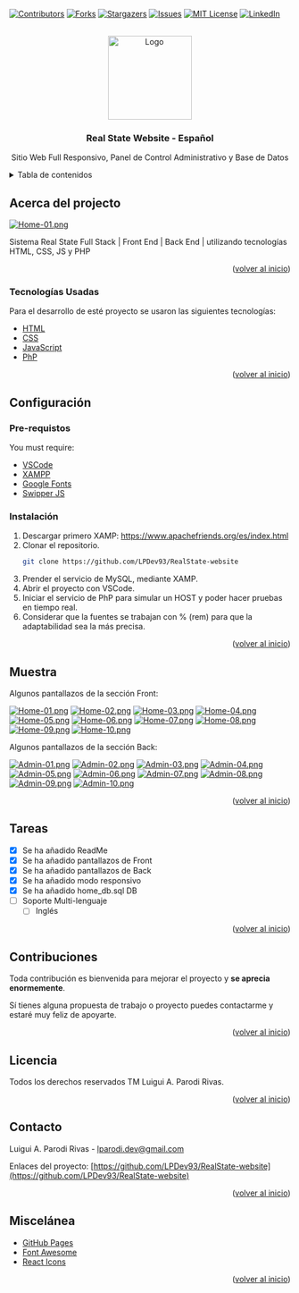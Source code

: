 <!-- PROJECT SHIELDS -->
<!--
*** I'm using markdown "reference style" links for readability.
*** Reference links are enclosed in brackets [ ] instead of parentheses ( ).
*** See the bottom of this document for the declaration of the reference variables
*** for contributors-url, forks-url, etc. This is an optional, concise syntax you may use.
*** https://www.markdownguide.org/basic-syntax/#reference-style-links
-->
[![Contributors][contributors-shield]][contributors-url]
[![Forks][forks-shield]][forks-url]
[![Stargazers][stars-shield]][stars-url]
[![Issues][issues-shield]][issues-url]
[![MIT License][license-shield]][license-url]
[![LinkedIn][linkedin-shield]][linkedin-url]

<!-- PROJECT LOGO -->
<br />
<div align="center">
  <a href="https://github.com/LPDev93">
    <img src="https://i.postimg.cc/kXhqtx4Q/logo-cafe-brown.png" alt="Logo" width="150" height="150">
  </a>

  <h3 align="center">Real State Website - Español</h3>

  <p align="center">
    Sitio Web Full Responsivo, Panel de Control Administrativo y Base de Datos    
  </p>
</div>

<!-- TABLE OF CONTENTS -->
<details>
  <summary>Tabla de contenidos</summary>
  <ol>
    <li>
      <a href="#about-the-project">Acerca del projecto</a>
      <ul>
        <li><a href="#built-with">Tecnologías usadas</a></li>
      </ul>
    </li>
    <li>
      <a href="#getting-started">Configuración</a>
      <ul>
        <li><a href="#prerequisites">Pre-requisitos</a></li>
        <li><a href="#installation">Instalación</a></li>
      </ul>
    </li>
    <li><a href="#usage">Muestra</a></li>
    <li><a href="#roadmap">Tareas</a></li>
    <li><a href="#contributing">Contruibuidores</a></li>
    <li><a href="#license">Licensia</a></li>
    <li><a href="#contact">Contacto</a></li>
    <li><a href="#acknowledgments">Miscelánea</a></li>
  </ol>
</details>

<!-- ABOUT THE PROJECT -->
## Acerca del projecto

[![Home-01.png](https://i.postimg.cc/sgbFWhx6/Home-01.png)](https://postimg.cc/hX83Wh9T)

Sistema Real State Full Stack | Front End | Back End | utilizando tecnologías HTML, CSS, JS y PHP

<p align="right">(<a href="#top">volver al inicio</a>)</p>

<!-- BUILT WITH -->
### Tecnologías Usadas

Para el desarrollo de esté proyecto se usaron las siguientes tecnologías:

* [HTML](https://developer.mozilla.org/es/docs/Web/HTML)
* [CSS](https://developer.mozilla.org/es/docs/Web/CSS)
* [JavaScript](https://developer.mozilla.org/es/docs/Web/JavaScript)
* [PhP](https://www.php.net/manual/es/intro-whatis.php)


<p align="right">(<a href="#top">volver al inicio</a>)</p>

<!-- GETTING STARTED -->
## Configuración

### Pre-requistos

You must require:
* [VSCode](https://code.visualstudio.com/)
* [XAMPP](https://www.apachefriends.org/es/index.html)
* [Google Fonts](https://fonts.google.com/knowledge)
* [Swipper JS](https://swiperjs.com/)

### Instalación

1. Descargar primero XAMP: https://www.apachefriends.org/es/index.html
2. Clonar el repositorio.
   ```sh
   git clone https://github.com/LPDev93/RealState-website
   ```
3. Prender el servicio de MySQL, mediante XAMP.
5. Abrir el proyecto con VSCode.
4. Iniciar el servicio de PhP para simular un HOST y poder hacer pruebas en tiempo real.
5. Considerar que la fuentes se trabajan con % (rem) para que la adaptabilidad sea la más precisa.

<p align="right">(<a href="#top">volver al inicio</a>)</p>

<!-- USAGE EXAMPLES -->
## Muestra

Algunos pantallazos de la sección Front:

[![Home-01.png](https://i.postimg.cc/sgbFWhx6/Home-01.png)](https://postimg.cc/hX83Wh9T)
[![Home-02.png](https://i.postimg.cc/G3j1ftgt/Home-02.png)](https://postimg.cc/mhhqzLsW)
[![Home-03.png](https://i.postimg.cc/jddrYTBX/Home-03.png)](https://postimg.cc/t7fcFKqZ)
[![Home-04.png](https://i.postimg.cc/8z7QsHpf/Home-04.png)](https://postimg.cc/nXfwPqQn)
[![Home-05.png](https://i.postimg.cc/sD6CV8rR/Home-05.png)](https://postimg.cc/zVgc7xvd)
[![Home-06.png](https://i.postimg.cc/MGBCmpjW/Home-06.png)](https://postimg.cc/4KJ2JZ5M)
[![Home-07.png](https://i.postimg.cc/50qDDK3T/Home-07.png)](https://postimg.cc/62qHv0Ff)
[![Home-08.png](https://i.postimg.cc/DZKtj3q1/Home-08.png)](https://postimg.cc/1gJCXT7z)
[![Home-09.png](https://i.postimg.cc/vTYCy72B/Home-09.png)](https://postimg.cc/Pp7SzDjs)
[![Home-10.png](https://i.postimg.cc/Dwwf6L27/Home-10.png)](https://postimg.cc/jLBrdWw1)

Algunos pantallazos de la sección Back:

[![Admin-01.png](https://i.postimg.cc/k5VJ3C6Z/Admin-01.png)](https://postimg.cc/1gQhwLKc)
[![Admin-02.png](https://i.postimg.cc/cHwdCccB/Admin-02.png)](https://postimg.cc/CBh36kXR)
[![Admin-03.png](https://i.postimg.cc/sDwsMx5q/Admin-03.png)](https://postimg.cc/0bML38W0)
[![Admin-04.png](https://i.postimg.cc/rsq2m2sq/Admin-04.png)](https://postimg.cc/5YKR7G8r)
[![Admin-05.png](https://i.postimg.cc/Hnmdy7ZD/Admin-05.png)](https://postimg.cc/ft8G4kQB)
[![Admin-06.png](https://i.postimg.cc/mkSRN2Jc/Admin-06.png)](https://postimg.cc/30WP37K7)
[![Admin-07.png](https://i.postimg.cc/595xMnyx/Admin-07.png)](https://postimg.cc/grJ9Vy35)
[![Admin-08.png](https://i.postimg.cc/X7VnNdB9/Admin-08.png)](https://postimg.cc/jCkpZWXj)
[![Admin-09.png](https://i.postimg.cc/G2F1dmcM/Admin-09.png)](https://postimg.cc/bDw5R8Sb)
[![Admin-10.png](https://i.postimg.cc/G2w1Wy18/Admin-10.png)](https://postimg.cc/f3KFXkyD)

<p align="right">(<a href="#top">volver al inicio</a>)</p>

<!-- ROADMAP -->
## Tareas

- [x] Se ha añadido ReadMe
- [x] Se ha añadido pantallazos de Front
- [x] Se ha añadido pantallazos de Back
- [x] Se ha añadido modo responsivo
- [x] Se ha añadido home_db.sql DB
- [ ] Soporte Multi-lenguaje 
    - [ ] Inglés

<p align="right">(<a href="#top">volver al inicio</a>)</p>

<!-- CONTRIBUTING -->
## Contribuciones

Toda contribución es bienvenida para mejorar el proyecto y **se aprecia enormemente**.

Sí tienes alguna propuesta de trabajo o proyecto puedes contactarme y estaré muy feliz de apoyarte.

<p align="right">(<a href="#top">volver al inicio</a>)</p>


<!-- LICENSE -->
## Licencia

Todos los derechos reservados TM Luigui A. Parodi Rivas.

<p align="right">(<a href="#top">volver al inicio</a>)</p>


<!-- CONTACT -->
## Contacto

Luigui A. Parodi Rivas - lparodi.dev@gmail.com

Enlaces del proyecto: [https://github.com/LPDev93/RealState-website](https://github.com/LPDev93/RealState-website)

<p align="right">(<a href="#top">volver al inicio</a>)</p>

<!-- ACKNOWLEDGMENTS -->
## Miscelánea

* [GitHub Pages](https://pages.github.com)
* [Font Awesome](https://fontawesome.com)
* [React Icons](https://react-icons.github.io/react-icons/search)

<p align="right">(<a href="#top">volver al inicio</a>)</p>

<!-- MARKDOWN LINKS & IMAGES -->
<!-- https://www.markdownguide.org/basic-syntax/#reference-style-links -->
[contributors-shield]: https://img.shields.io/github/contributors/LPDev93/RealState-website.svg?style=for-the-badge
[contributors-url]: https://github.com/LPDev93/RealState-website/graphs/contributors
[forks-shield]: https://img.shields.io/github/forks/LPDev93/RealState-website.svg?style=for-the-badge
[forks-url]: https://github.com/LPDev93/RealState-website/network/members
[stars-shield]: https://img.shields.io/github/stars/LPDev93/RealState-website.svg?style=for-the-badge
[stars-url]: https://github.com/LPDev93/RealState-website/stargazers
[issues-shield]: https://img.shields.io/github/issues/LPDev93/RealState-website.svg?style=for-the-badge
[issues-url]: https://github.com/LPDev93/RealState-website/issues
[license-shield]: https://img.shields.io/github/license/LPDev93/RealState-website.svg?style=for-the-badge
[license-url]: https://github.com/LPDev93/RealState-website/blob/master/LICENSE.txt
[linkedin-shield]: https://img.shields.io/badge/-LinkedIn-black.svg?style=for-the-badge&logo=linkedin&colorB=555
[linkedin-url]: https://www.linkedin.com/in/lpdev93/
[GitHub]:https://github.com/LPDev93
